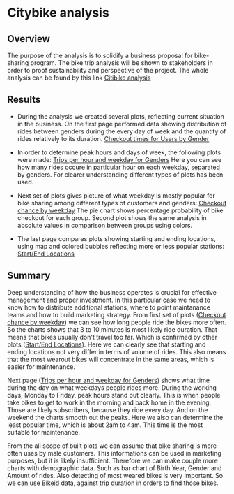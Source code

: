 # Citybike analysis
## Overview
The purpose of the analysis is to solidify a business proposal for bike-sharing program. The bike trip analysis will be shown to stakeholders in order to proof sustainability and perspective of the project. The whole analysis can be found by this link [Citibike analysis]("https://public.tableau.com/app/profile/andrew.g6415/viz/Citibike_16267998413540/Citibankbikesanalysis#1")

## Results
- During the analysis we created several plots, reflecting current situation in the business. On the first page performed data showing distribution of rides between genders during the every day of week and the quantity of rides relatively to its duration. [Checkout times for Users by Gender](https://github.com/andgerashchenko/bikesharing/blob/main/Resources/checkout%20times.png)

- In order to determine peak hours and days of week, the following plots were made: [Trips per hour and weekday for Genders](https://github.com/andgerashchenko/bikesharing/blob/main/Resources/trips%20each%20hour%20by%20weekday.png)
Here you can see how many rides occure in particular hour on each weekday, separated by genders. For clearer understanding different types of plots has been used.

- Next set of plots gives picture of what weekday is mostly popular for bike sharing among different types of customers and genders: [Checkout chance by weekday](https://github.com/andgerashchenko/bikesharing/blob/main/Resources/trips%20by%20weekday.png)
The pie chart shows percentage probability of bike checkout for each group. Second plot shows the same analysis in absolute values in comparison between groups using colors.

- The last page compares plots showing starting and ending locations, using map and colored bubbles reflecting more or less popular stations: [Start/End Locations](https://github.com/andgerashchenko/bikesharing/blob/main/Resources/locations.png)
 
## Summary
Deep understanding of how the business operates is crucial for effective management and proper investment. In this particular case we need to know how to distribute additional stations, where to point maintanance teams and how to build marketing strategy. 
From first set of plots ([Checkout chance by weekday](https://github.com/andgerashchenko/bikesharing/blob/main/Resources/trips%20by%20weekday.png)) we can see how long people ride the bikes more often. So the charts shows that 3 to 10 minutes is most likely ride duration. That means that bikes usually don't travel too far. Which is confirmed by other plots ([Start/End Locations](https://github.com/andgerashchenko/bikesharing/blob/main/Resources/locations.png)). Here we can clearly see that starting and ending locations not very differ in terms of volume of rides. This also means that the most wearout bikes will concentrate in the same areas, which is easier for maintenance.

Next page ([Trips per hour and weekday for Genders](https://github.com/andgerashchenko/bikesharing/blob/main/Resources/trips%20each%20hour%20by%20weekday.png)) shows what time during the day on what weekdays people rides more. During the working days, Monday to Friday, peak hours stand out clearly. This is when people take bikes to get to work in the morning and back home in the evening. Those are likely subscribers, because they ride every day. And on the weekend the charts smooth out the peaks. Here we also can determine the least popular time, which is about 2am to 4am. This time is the most suitable for maintenance.

From the all scope of built plots we can assume that bike sharing is more often uses by male customers. This informations can be used in marketing purposes, but it is likely insufficient. Therefore we can make couple more charts with demographic data. Such as bar chart of Birth Year, Gender and Amount of rides. Also detecting of most weared bikes is very important. So we can use Bikeid data, against trip duration in orders to find those bikes.

